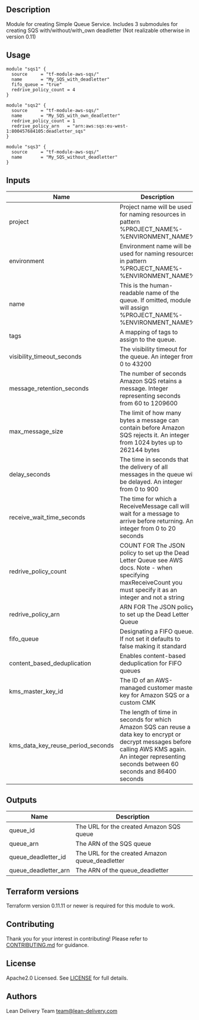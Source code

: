 ## Description

Module for creating Simple Queue Service.
Includes 3 submodules for creating SQS with/without/with_own deadletter (Not realizable otherwise in version 0.11)

## Usage

```hcl
module "sqs1" {
  source     = "tf-module-aws-sqs/"
  name       = "My_SQS_with_deadletter"
  fifo_queue = "true"
  redrive_policy_count = 4
}

module "sqs2" {
  source     = "tf-module-aws-sqs/"
  name       = "My_SQS_with_own_deadletter"
  redrive_policy_count = 1
  redrive_policy_arn   = "arn:aws:sqs:eu-west-1:800457684105:deadletter_sqs"
}

module "sqs3" {
  source     = "tf-module-aws-sqs/"
  name       = "My_SQS_without_deadletter"
}

```

## Inputs

| Name | Description | Type | Default | Required |
|------|-------------|:----:|:-----:|:-----:|
| project | Project name will be used for naming resources in pattern %PROJECT_NAME%-%ENVIRONMENT_NAME% | | "project" | no |
| environment | Environment name will be used for naming resources in pattern %PROJECT_NAME%-%ENVIRONMENT_NAME% | | "test" | no |
| name | This is the human-readable name of the queue. If omitted, module will assign %PROJECT_NAME%-%ENVIRONMENT_NAME% | "string" | "" | no |
| tags | A mapping of tags to assign to the queue. | "map" | {} | no |
| visibility_timeout_seconds | The visibility timeout for the queue. An integer from 0 to 43200 | | 30 | no |
| message_retention_seconds | The number of seconds Amazon SQS retains a message. Integer representing seconds from 60 to 1209600 | | 345600 | no |
| max_message_size | The limit of how many bytes a message can contain before Amazon SQS rejects it. An integer from 1024 bytes up to 262144 bytes | | 262144 | no |
| delay_seconds | The time in seconds that the delivery of all messages in the queue will be delayed. An integer from 0 to 900 | | 0 | no |
| receive_wait_time_seconds | The time for which a ReceiveMessage call will wait for a message to arrive before returning. An integer from 0 to 20 seconds | | 0 | no |
| redrive_policy_count | COUNT FOR The JSON policy to set up the Dead Letter Queue see AWS docs. Note - when specifying maxReceiveCount you must specify it as an integer and not a string | | 0 | no |
| redrive_policy_arn | ARN FOR The JSON policy to set up the Dead Letter Queue | "string" | "" | no |
| fifo_queue | Designating a FIFO queue. If not set it defaults to false making it standard | "string" | "false" | no |
| content_based_deduplication | Enables content-based deduplication for FIFO queues | "string" | "" | no |
| kms_master_key_id | The ID of an AWS-managed customer master key for Amazon SQS or a custom CMK | "string" | "" | no |
| kms_data_key_reuse_period_seconds | The length of time in seconds for which Amazon SQS can reuse a data key to encrypt or decrypt messages before calling AWS KMS again. An integer representing seconds between 60 seconds and 86400 seconds | | 300 | no |


## Outputs

| Name | Description |
|------|-------------|
| queue_id | The URL for the created Amazon SQS queue |
| queue_arn | The ARN of the SQS queue |
| queue_deadletter_id | The URL for the created Amazon queue_deadletter |
| queue_deadletter_arn | The ARN of the queue_deadletter |

## Terraform versions

Terraform version 0.11.11 or newer is required for this module to work.

## Contributing

Thank you for your interest in contributing! Please refer to [CONTRIBUTING.md](https://github.com/lean-delivery/tf-module-aws-sqs/blob/master/CONTRIBUTING.md) for guidance.

## License

Apache2.0 Licensed. See [LICENSE](https://github.com/lean-delivery/tf-module-aws-sqs/tree/master/LICENSE) for full details.

## Authors

Lean Delivery Team <team@lean-delivery.com>
